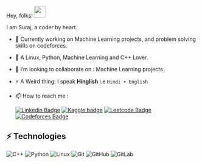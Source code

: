 Hey, folks!  <img src="https://raw.githubusercontent.com/MartinHeinz/MartinHeinz/master/wave.gif" width="30px">

I am Suraj, a coder by heart.

- 🌱 Currently working on Machine Learning projects, and problem solving skills on codeforces.
- 👀 A Linux, Python, Machine Learning and C++ Lover.
- 💞️ I’m looking to collaborate on :  Machine Learning projects.
- ⚡ A Weird thing: I speak **Hinglish** i.e ```Hindi + English```
- 📫 How to reach me : 
    
  [![Linkedin Badge](https://img.shields.io/badge/-Suraj-cacbf6?style=flat&labelColor=2867b2&logo=linkedin&logoColor=white)](https://www.linkedin.com/in/suraj-barnwal-48a306203/) [![Kaggle badge](https://img.shields.io/badge/kaggle-Suraj-blue)]((https://www.kaggle.com/redocmi)) [![Leetcode Badge](https://img.shields.io/badge/-Suraj-cacbf6?style=flat&labelColor=yellow&logo=leetcode&logoColor=white)]((https://leetcode.com/redoca/)) [![Codeforces Badge](https://img.shields.io/badge/-Suraj-cacbf6?style=flat&labelColor=purple&logo=codeforces&logoColor=white)](https://codeforces.com/profile/surajbarnwal24)

## ⚡ Technologies

![C++](https://img.shields.io/badge/-C++-00599C?style=flat-square&logo=c)
![Python](https://img.shields.io/badge/-Python-00599C?style=flat-square&logo=Python)
![Linux](https://img.shields.io/badge/-Linux-02309C?style=flat-square&logo=linux)
![Git](https://img.shields.io/badge/-Git-black?style=flat-square&logo=git)
![GitHub](https://img.shields.io/badge/-GitHub-181717?style=flat-square&logo=github)
![GitLab](https://img.shields.io/badge/-GitLab-FCA121?style=flat-square&logo=gitlab)
